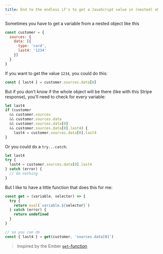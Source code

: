 ```yaml
---
title: End to the endless if's to get a JavaScript value in (nested) objects
---
```


Sometimes you have to get a variable from a nested object like this

```js
const customer = {
  sources: {
    data: [{
      type: 'card',
      last4: '1234'
    }]
  }
}
```

If you want to get the value `1234`, you could do this:

```js
const { last4 } = customer.sources.data[0]
```

But if you don't know if the whole object will be there (like with this Stripe response), you'll need to check for every variable:

```js
let last4
if (customer
  && customer.sources
  && customer.sources.data
  && customer.sources.data[0]
  && customer.sources.data[0].last4) {
    last4 = customer.sources.data[0].last4
}
```

Or you could do a `try...catch`:

```js
let last4
try {
  last4 = customer.sources.data[0].last4
} catch (error) {
  // do nothing
}
```

But I like to have a little function that does this for me:

```js
const get = (variable, selector) => {
  try {
    return eval(`variable.${selector}`)
  } catch (error) {
    return undefined
  }
}

// so you can do
const { last4 } = get(customer, 'sources.data[0]')
```

> Inspired by the Ember [`get`-function](https://emberjs.com/api/ember/3.5/functions/@ember%2Fobject/get)
